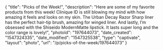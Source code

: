 {
    "title": "Picks of the Week!",
    "description": "Here are some of my favorite products from this week! Clinique ID is still blowing my mind with how amazing it feels and looks on my skin. The Urban Decay Razor Sharp liner has the perfect hair-tip brush, amazing for winged liner. And lastly, I’m obsessed with the Shiseido ModernMatte lipstick. It lasts super long and the color range is lovely!",
    "photoId": "197644073",
    "date_created": "1547324335",
    "date_modified": "1547325538",
    "type": "captivate",
    "layout": "photo",
    "url": "\/p\/picks-of-the-week\/197644073"
}